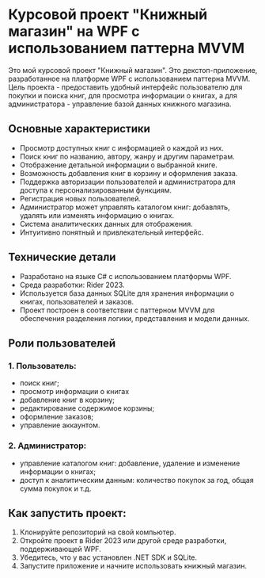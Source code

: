# Курсовой проект "Книжный магазин" на WPF с использованием паттерна MVVM
Это мой курсовой проект "Книжный магазин". Это декстоп-приложение, разработанное на платформе WPF с использованием паттерна MVVM. Цель проекта - предоставить удобный интерфейс пользователю для покупки и поиска книг, для просмотра информации о книгах, а для администратора - управление базой данных книжного магазина.

## Основные характеристики
* Просмотр доступных книг с информацией о каждой из них.
* Поиск книг по названию, автору, жанру и другим параметрам.
* Отображение детальной информации о выбранной книге.
* Возможность добавления книг в корзину и оформления заказа.
* Поддержка авторизации пользователей и администратора для доступа к персонализированным функциям.
* Регистрация новых пользователей.
* Администратор может управлять каталогом книг: добавлять, удалять или изменять информацию о книгах.
* Система аналитических данных для отображения.
* Интуитивно понятный и привлекательный интерфейс.

## Технические детали
* Разработано на языке C# с использованием платформы WPF.
* Среда разработки: Rider 2023.
* Используется база данных SQLite для хранения информации о книгах, пользователей и заказов.
* Проект построен в соответствии с паттерном MVVM для обеспечения разделения логики, представления и модели данных.

## Роли пользователей
### 1. Пользователь:
  * поиск книг;
  * просмотр информации о книгах
  * добавление книг в корзину;
  * редактирование содержимое корзины;
  * оформление заказов;
  * управление аккаунтом.
### 2. Администратор:
  * управление каталогом книг: добавление, удаление и изменение информации о книгах;
  * доступ к аналитическим данным: количество покупок за год, общая сумма покупок и т.д.

## Как запустить проект:
1. Клонируйте репозиторий на свой компьютер.
2. Откройте проект в Rider 2023 или другой среде разработки, поддерживающей WPF.
3. Убедитесь, что у вас установлен .NET SDK и SQLite.
4. Запустите приложение и начните использовать книжный магазин.
